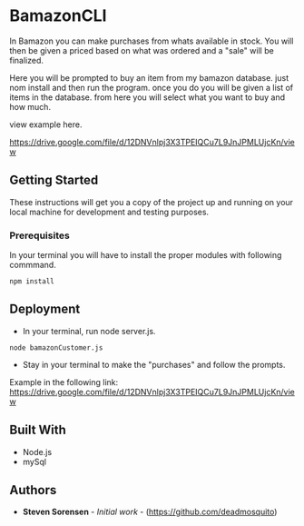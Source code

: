 # BamazonCLI

In Bamazon you can make purchases from whats available in stock. You will then be given a priced based on what was ordered and a "sale" will be finalized.

Here you will be prompted to buy an item from my bamazon database. just nom install and then run the program. once you do you will be given a list of items in the database. from here you will select what you want to buy and how much.

view example here.

https://drive.google.com/file/d/12DNVnlpj3X3TPEIQCu7L9JnJPMLUjcKn/view

## Getting Started

These instructions will get you a copy of the project up and running on your local machine for development and testing purposes.

### Prerequisites

In your terminal you will have to install the proper modules with following commmand.

```
npm install
```

## Deployment

* In your terminal, run node server.js.

```
node bamazonCustomer.js
```

* Stay in your terminal to make the "purchases" and follow the prompts.

Example in the following link:
https://drive.google.com/file/d/12DNVnlpj3X3TPEIQCu7L9JnJPMLUjcKn/view

## Built With

* Node.js
* mySql 

## Authors

* **Steven Sorensen** - *Initial work* - (https://github.com/deadmosquito)

